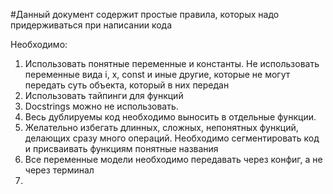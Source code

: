 #Данный документ содержит простые правила, которых надо придерживаться при написании кода

Необходимо:
1. Использовать понятные переменные и константы. Не использовать переменные вида i, x, const и иные другие, которые не могут передать суть объекта, который в них передан
2. Использовать тайпинги для функций 
3. Docstrings можно не использовать. 
4. Весь дублируемы код необходимо выносить в отдельные функции. 
5. Желательно избегать длинных, сложных, непонятных функций, делающих сразу много операций. Необходимо сегментировать код и присваивать функциям понятные названия
6. Все переменные модели необходимо передавать через конфиг, а не через терминал
7. 
